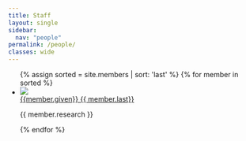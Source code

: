```yaml
---
title: Staff
layout: single
sidebar: 
  nav: "people"
permalink: /people/
classes: wide
---
```

<ul id="two_col">
  {% assign sorted = site.members | sort: 'last'  %}
  {% for member in sorted %}
    <li >
      <div class="row">
        <div class="column1">
           <a href="{{ member.homepage }}">
           <img  src="{% link /assets/pics/{{member.pic}} %}" id="two_col_img"/></a>
        </div>
        <div class="column2">
        <a class="btn btn--inverse" href="{{ member.homepage }}"> {{member.given}} {{ member.last}} </a>
        <p class="small">{{ member.research }}</p>
       </div>
      </div>
    </li>
  {% endfor %}
</ul>
